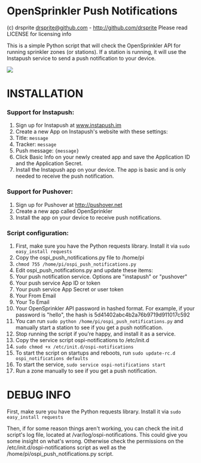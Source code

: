 OpenSprinkler Push Notifications
=============

(c) drsprite <drsprite@github.com> - http://github.com/drsprite
Please read LICENSE for licensing info

This is a simple Python script that will check the OpenSprinkler API
for running sprinkler zones (or stations). If a station is running, it
will use the Instapush service to send a push notification to your
device. 

<img src="http://i.imgur.com/ho8C1qtl.png">

# INSTALLATION

### Support for Instapush:
1. Sign up for Instapush at www.instapush.im
2. Create a new App on Instapush's website with these settings:
  1. Title: `message`
  2. Tracker: `message`
  3. Push message: `{message}`
3. Click Basic Info on your newly created app and save the Application ID and the Application Secret.
4. Install the Instapush app on your device. The app is basic and is only needed to receive the push notification. 

### Support for Pushover:
1. Sign up for Pushover at http://pushover.net
2. Create a new app called OpenSprinkler
3. Install the app on your device to receive push notifications. 

### Script configuration:
1. First, make sure you have the Python requests library. Install it via `sudo easy_install requests`
2. Copy the ospi_push_notifications.py file to /home/pi
3. `chmod 755 /home/pi/ospi_push_notifications.py`
4. Edit ospi_push_notifications.py and update these items:
  1. Your push notification service. Options are "instapush" or "pushover"
  2. Your push service App ID or token
  3. Your push service App Secret or user token
  4. Your From Email
  5. Your To Email
  6. Your OpenSprinkler API password in hashed format. For example, if your password is "hello", the hash is 5d41402abc4b2a76b9719d911017c592
5. You can run `sudo python /home/pi/ospi_push_notifications.py` and manually start a station to see if you get a push notification. 
6. Stop running the script if you're happy, and install it as a service.
7. Copy the service script ospi-notifications to /etc/init.d
8. `sudo chmod +x /etc/init.d/ospi-notifications`
9. To start the script on startups and reboots, run `sudo update-rc.d ospi_notifications defaults`
10. To start the service, `sudo service ospi-notifications start`
11. Run a zone manually to see if you get a push notification. 
	
# DEBUG INFO

First, make sure you have the Python requests library. Install it via `sudo easy_install requests`

Then, if for some reason things aren't working, you can check the init.d script's log file,
located at /var/log/ospi-notifications. This could give you some insight on what's wrong. 
Otherwise check the permissions on the /etc/init.d/ospi-notifications script as well as
the /home/pi/ospi_push_notifications.py script. 

